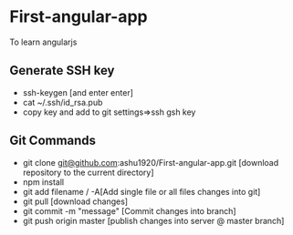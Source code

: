 # First-angular-app
To learn angularjs

## Generate SSH key
- ssh-keygen [and enter enter]
- cat ~/.ssh/id_rsa.pub
- copy key and add to git settings=>ssh gsh key

## Git Commands
- git clone git@github.com:ashu1920/First-angular-app.git [download repository to the current directory]
- npm install
- git add filename / -A[Add single file or all files changes into git]
- git pull [download changes]
- git commit -m "message" [Commit changes into branch]
- git push origin master [publish changes into server @ master branch]

